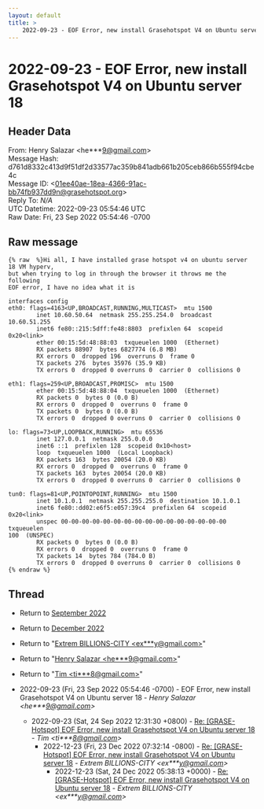 ```yaml
---
layout: default
title: >
    2022-09-23 - EOF Error, new install Grasehotspot V4 on Ubuntu server 18
---
```


# 2022-09-23 - EOF Error, new install Grasehotspot V4 on Ubuntu server 18

## Header Data

From: Henry Salazar \<he***9@gmail.com\><br>
Message Hash: d761d8332c413d9f51df2d33577ac359b841adb661b205ceb866b555f94cbe4c<br>
Message ID: \<01ee40ae-18ea-4366-91ac-bb74fb937dd9n@grasehotspot.org\><br>
Reply To: _N/A_<br>
UTC Datetime: 2022-09-23 05:54:46 UTC<br>
Raw Date: Fri, 23 Sep 2022 05:54:46 -0700<br>

## Raw message

```
{% raw  %}Hi all, I have installed grase hotspot v4 on ubuntu server 18 VM hyperv, 
but when trying to log in through the browser it throws me the following 
EOF error, I have no idea what it is

interfaces config
eth0: flags=4163<UP,BROADCAST,RUNNING,MULTICAST>  mtu 1500
        inet 10.60.50.64  netmask 255.255.254.0  broadcast 10.60.51.255
        inet6 fe80::215:5dff:fe48:8803  prefixlen 64  scopeid 0x20<link>
        ether 00:15:5d:48:88:03  txqueuelen 1000  (Ethernet)
        RX packets 88907  bytes 6827774 (6.8 MB)
        RX errors 0  dropped 196  overruns 0  frame 0
        TX packets 276  bytes 35976 (35.9 KB)
        TX errors 0  dropped 0 overruns 0  carrier 0  collisions 0

eth1: flags=259<UP,BROADCAST,PROMISC>  mtu 1500
        ether 00:15:5d:48:88:04  txqueuelen 1000  (Ethernet)
        RX packets 0  bytes 0 (0.0 B)
        RX errors 0  dropped 0  overruns 0  frame 0
        TX packets 0  bytes 0 (0.0 B)
        TX errors 0  dropped 0 overruns 0  carrier 0  collisions 0

lo: flags=73<UP,LOOPBACK,RUNNING>  mtu 65536
        inet 127.0.0.1  netmask 255.0.0.0
        inet6 ::1  prefixlen 128  scopeid 0x10<host>
        loop  txqueuelen 1000  (Local Loopback)
        RX packets 163  bytes 20054 (20.0 KB)
        RX errors 0  dropped 0  overruns 0  frame 0
        TX packets 163  bytes 20054 (20.0 KB)
        TX errors 0  dropped 0 overruns 0  carrier 0  collisions 0

tun0: flags=81<UP,POINTOPOINT,RUNNING>  mtu 1500
        inet 10.1.0.1  netmask 255.255.255.0  destination 10.1.0.1
        inet6 fe80::dd02:e6f5:e057:39c4  prefixlen 64  scopeid 0x20<link>
        unspec 00-00-00-00-00-00-00-00-00-00-00-00-00-00-00-00  txqueuelen 
100  (UNSPEC)
        RX packets 0  bytes 0 (0.0 B)
        RX errors 0  dropped 0  overruns 0  frame 0
        TX packets 14  bytes 784 (784.0 B)
        TX errors 0  dropped 0 overruns 0  carrier 0  collisions 0
{% endraw %}
```

## Thread

+ Return to [September 2022](/archive/2022/09)
+ Return to [December 2022](/archive/2022/12)

+ Return to "[Extrem BILLIONS-CITY <ex***y<span>@</span>gmail.com>](/authors/ex___y_at_gmail_com)"
+ Return to "[Henry Salazar <he***9<span>@</span>gmail.com>](/authors/he___9_at_gmail_com)"
+ Return to "[Tim <ti***8<span>@</span>gmail.com>](/authors/ti___8_at_gmail_com)"

+ 2022-09-23 (Fri, 23 Sep 2022 05:54:46 -0700) - EOF Error, new install Grasehotspot V4 on Ubuntu server 18 - _Henry Salazar \<he***9@gmail.com\>_
  + 2022-09-23 (Sat, 24 Sep 2022 12:31:30 +0800) - [Re: [GRASE-Hotspot] EOF Error, new install Grasehotspot V4 on Ubuntu server 18](/archive/2022/09/11c7c01f405b1ceeefed1d1f60a2f899914a19e256a0c3c849e912098045ad8a) - _Tim \<ti***8@gmail.com\>_
    + 2022-12-23 (Fri, 23 Dec 2022 07:32:14 -0800) - [Re: [GRASE-Hotspot] EOF Error, new install Grasehotspot V4 on Ubuntu server 18](/archive/2022/12/4a79623628ee91c019b0f9999e23ad8ae08be80e6e67f32e813639207e5cfb29) - _Extrem BILLIONS-CITY \<ex***y@gmail.com\>_
      + 2022-12-23 (Sat, 24 Dec 2022 05:38:13 +0000) - [Re: [GRASE-Hotspot] EOF Error, new install Grasehotspot V4 on Ubuntu server 18](/archive/2022/12/84eb624160a17dd818b9e9e90a7f2d3bf1255f79c444c2a6df1a295cffb04e57) - _Extrem BILLIONS-CITY \<ex***y@gmail.com\>_

